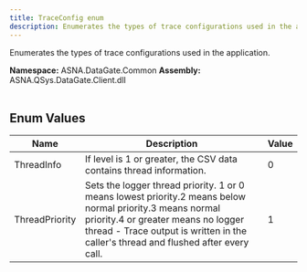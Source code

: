 ```yaml
---
title: TraceConfig enum
description: Enumerates the types of trace configurations used in the application.
---
```


Enumerates the types of trace configurations used in the application.

**Namespace:** ASNA.DataGate.Common
**Assembly:** ASNA.QSys.DataGate.Client.dll
<br>
<br>

## Enum Values

| Name | Description | Value
| --- | --- | --- 
| ThreadInfo | If level is 1 or greater, the CSV data contains thread information. | 0 |
| ThreadPriority | Sets the logger thread priority. 1 or 0 means lowest priority.2 means below normal priority.3 means normal priority.4 or greater means no logger thread - Trace output is written in the caller's thread and flushed after every call. | 1 |
